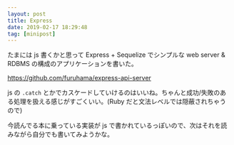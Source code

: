 ```yaml
---
layout: post
title: Express
date: 2019-02-17 18:29:48
tag: [minipost]
---
```


たまには js 書くかと思って Express + Sequelize でシンプルな web server & RDBMS の構成のアプリケーションを書いた。

https://github.com/furuhama/express-api-server

js の `.catch` とかでカスケードしていけるのはいいね。ちゃんと成功/失敗のある処理を扱える感じがすごくいい。(Ruby だと文法レベルでは隠蔽されちゃうので)

今読んでる本に乗っている実装が js で書かれているっぽいので、次はそれを読みながら自分でも書いてみようかな。
